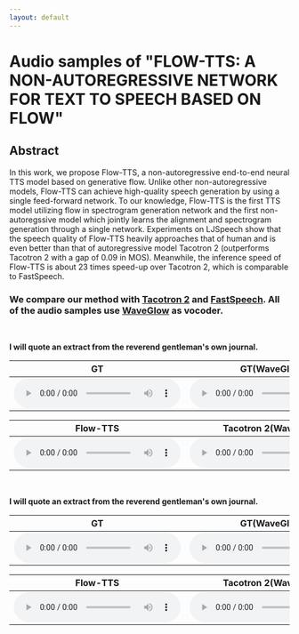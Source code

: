 ```yaml
---
layout: default
---
```



# Audio samples of "FLOW-TTS: A NON-AUTOREGRESSIVE NETWORK FOR TEXT TO SPEECH BASED ON FLOW"

<!-- ## Authors

Chenfeng Miao*
Shuang Liang*
Minchuan Chen
Jun Ma
Shaojun Wang
Jing Xiao

<font size=2>\**Equal contribution.*</font> -->

## Abstract

In this work, we propose Flow-TTS, a non-autoregressive end-to-end neural TTS model based on generative flow. Unlike other non-autoregressive models, Flow-TTS can achieve high-quality speech generation by using a single feed-forward network. To our knowledge, Flow-TTS is the first TTS model utilizing flow in spectrogram generation network and the first non-autoregssive model which jointly learns the alignment and spectrogram generation through a single network. Experiments on LJSpeech show that the speech quality of Flow-TTS heavily approaches that of human and is even better than that of autoregressive model Tacotron 2 (outperforms Tacotron 2 with a gap of 0.09 in MOS). Meanwhile, the inference speed of Flow-TTS is about 23 times speed-up over Tacotron 2, which is comparable to FastSpeech.

### We compare our method with [Tacotron 2](https://arxiv.org/abs/1712.05884) and [FastSpeech](https://arxiv.org/abs/1905.09263). All of the audio samples use [WaveGlow](https://arxiv.org/abs/1811.00002v1) as vocoder.



&nbsp;

**I will quote an extract from the reverend gentleman's own journal.**

<table border="0">
<thead>
<tr>
<th style="text-align: center">GT</th>
<th style="text-align: center">GT(WaveGlow)</th>
</tr>
</thead>
<tbody>
<tr>
<td style="text-align: center"><audio controls="controls"><source src="../audio/fastspeech/audio/gt_waveglow/1.wav" autoplay="">Your browser does not support the audio element.</audio></td>
<td style="text-align: center"><audio controls="controls"><source src="../audio/fastspeech/audio/at/1.wav" autoplay="">Your browser does not support the audio element.</audio></td>
</tr>
</tbody>
</table>

<table border="0" >
<thead>
<tr>
<th style="text-align: center">Flow-TTS</th>
<th style="text-align: center">Tacotron 2(WaveGlow)</th>
<th style="text-align: center">FastSpeech(WaveGlow)</th>
</tr>
</thead>
<tbody>
<tr>
<td style="text-align: center"><audio controls="controls"><source src="../audio/fastspeech/audio/gt_waveglow/1.wav" autoplay="">Your browser does not support the audio element.</audio></td>
<td style="text-align: center"><audio controls="controls"><source src="../audio/fastspeech/audio/at/1.wav" autoplay="">Your browser does not support the audio element.</audio></td>
<td style="text-align: center"><audio controls="controls"><source src="../audio/fastspeech/audio/at/1.wav" autoplay="">Your browser does not support the audio element.</audio></td>
</tr>
</tbody>
</table>

&nbsp;

**I will quote an extract from the reverend gentleman's own journal.**

<table border="0">
<thead>
<tr>
<th style="text-align: center">GT</th>
<th style="text-align: center">GT(WaveGlow)</th>
</tr>
</thead>
<tbody>
<tr>
<td style="text-align: center"><audio controls="controls"><source src="../audio/fastspeech/audio/gt_waveglow/1.wav" autoplay="">Your browser does not support the audio element.</audio></td>
<td style="text-align: center"><audio controls="controls"><source src="../audio/fastspeech/audio/at/1.wav" autoplay="">Your browser does not support the audio element.</audio></td>
</tr>
</tbody>
</table>

<table border="0" >
<thead>
<tr>
<th style="text-align: center">Flow-TTS</th>
<th style="text-align: center">Tacotron 2(WaveGlow)</th>
<th style="text-align: center">FastSpeech(WaveGlow)</th>
</tr>
</thead>
<tbody>
<tr>
<td style="text-align: center"><audio controls="controls"><source src="../audio/fastspeech/audio/gt_waveglow/1.wav" autoplay="">Your browser does not support the audio element.</audio></td>
<td style="text-align: center"><audio controls="controls"><source src="../audio/fastspeech/audio/at/1.wav" autoplay="">Your browser does not support the audio element.</audio></td>
<td style="text-align: center"><audio controls="controls"><source src="../audio/fastspeech/audio/at/1.wav" autoplay="">Your browser does not support the audio element.</audio></td>
</tr>
</tbody>
</table>

<!-- Text can be **bold**, _italic_, or ~~strikethrough~~.

[Link to another page](./another-page.html).

There should be whitespace between paragraphs.

There should be whitespace between paragraphs. We recommend including a README, or a file with information about your project.

# Header 1

This is a normal paragraph following a header. GitHub is a code hosting platform for version control and collaboration. It lets you and others work together on projects from anywhere.

## Header 2

> This is a blockquote following a header.
>
> When something is important enough, you do it even if the odds are not in your favor.

### Header 3

```js
// Javascript code with syntax highlighting.
var fun = function lang(l) {
  dateformat.i18n = require('./lang/' + l)
  return true;
}
```

```ruby
# Ruby code with syntax highlighting
GitHubPages::Dependencies.gems.each do |gem, version|
  s.add_dependency(gem, "= #{version}")
end
```

#### Header 4

*   This is an unordered list following a header.
*   This is an unordered list following a header.
*   This is an unordered list following a header.

##### Header 5

1.  This is an ordered list following a header.
2.  This is an ordered list following a header.
3.  This is an ordered list following a header.

###### Header 6

| head1        | head two          | three |
|:-------------|:------------------|:------|
| ok           | good swedish fish | nice  |
| out of stock | good and plenty   | nice  |
| ok           | good `oreos`      | hmm   |
| ok           | good `zoute` drop | yumm  |

### There's a horizontal rule below this.

* * *

### Here is an unordered list:

*   Item foo
*   Item bar
*   Item baz
*   Item zip

### And an ordered list:

1.  Item one
1.  Item two
1.  Item three
1.  Item four

### And a nested list:

- level 1 item
  - level 2 item
  - level 2 item
    - level 3 item
    - level 3 item
- level 1 item
  - level 2 item
  - level 2 item
  - level 2 item
- level 1 item
  - level 2 item
  - level 2 item
- level 1 item

### Small image

![Octocat](https://github.githubassets.com/images/icons/emoji/octocat.png)

### Large image

![Branching](https://guides.github.com/activities/hello-world/branching.png)


### Definition lists can be used with HTML syntax.

<dl>
<dt>Name</dt>
<dd>Godzilla</dd>
<dt>Born</dt>
<dd>1952</dd>
<dt>Birthplace</dt>
<dd>Japan</dd>
<dt>Color</dt>
<dd>Green</dd>
</dl>

```
Long, single-line code blocks should not wrap. They should horizontally scroll if they are too long. This line should be long enough to demonstrate this.
```

```
The final element.
``` -->

